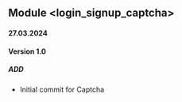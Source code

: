 ## Module <login_signup_captcha>

#### 27.03.2024
#### Version 1.0
##### ADD
- Initial commit for Captcha
